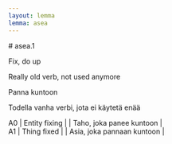 ```yaml
---
layout: lemma
lemma: asea
---
```


<div class="sense">
# <span class="sensename">asea.1</span>

<span class="description">Fix, do up</span>

Really old verb, not used anymore

<span class="description">Panna kuntoon</span>

Todella vanha verbi, jota ei käytetä enää

A0 | Entity fixing |   | Taho, joka panee kuntoon |  
A1 | Thing fixed |   | Asia, joka pannaan kuntoon |  

</div>


